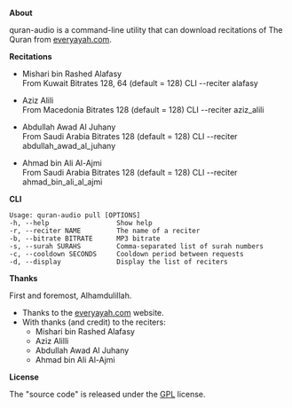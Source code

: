 __About__

quran-audio is a command-line utility that can download recitations
of The Quran from
[everyayah.com](https://everyayah.com).

__Recitations__

* Mishari bin Rashed Alafasy  
  From       Kuwait
  Bitrates   128, 64 (default = 128)
  CLI        --reciter alafasy

* Aziz Alili  
  From       Macedonia
  Bitrates   128 (default = 128)
  CLI        --reciter aziz_alili

* Abdullah Awad Al Juhany  
  From       Saudi Arabia
  Bitrates   128 (default = 128)
  CLI        --reciter abdullah_awad_al_juhany

* Ahmad bin Ali Al-Ajmi  
  From       Saudi Arabia
  Bitrates   128 (default = 128)
  CLI        --reciter ahmad_bin_ali_al_ajmi

__CLI__

    Usage: quran-audio pull [OPTIONS]
    -h, --help                 Show help
    -r, --reciter NAME         The name of a reciter
    -b, --bitrate BITRATE      MP3 bitrate
    -s, --surah SURAHS         Comma-separated list of surah numbers
    -c, --cooldown SECONDS     Cooldown period between requests
    -d, --display              Display the list of reciters

__Thanks__

First and foremost, Alhamdulillah.

* Thanks to the [everyayah.com](https://everyayah.com) website.
* With thanks (and credit) to the reciters:
  * Mishari bin Rashed Alafasy
  * Aziz Alilli
  * Abdullah Awad Al Juhany
  * Ahmad bin Ali Al-Ajmi

__License__

The "source code" is released under the [GPL](./LICENSE) license.
